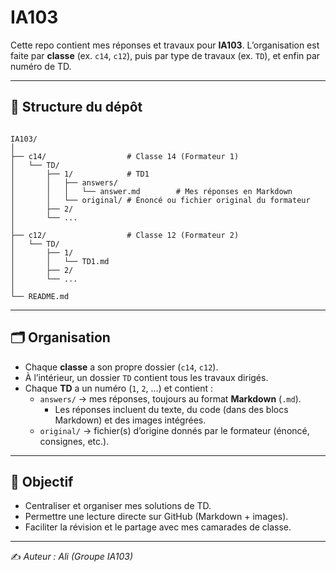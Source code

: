 # IA103  

Cette repo contient mes réponses et travaux pour **IA103**. 
L’organisation est faite par **classe** (ex. `c14`, `c12`), puis par type de travaux (ex. `TD`), et enfin par numéro de TD.  

---

## 📂 Structure du dépôt  

```

IA103/
│
├── c14/                  # Classe 14 (Formateur 1)
│   └── TD/
│       ├── 1/            # TD1
│       │   ├── answers/
│       │   │   └── answer.md        # Mes réponses en Markdown
│       │   └── original/ # Énoncé ou fichier original du formateur
│       ├── 2/
│       └── ...
│
├── c12/                  # Classe 12 (Formateur 2)
│   └── TD/
│       ├── 1/
│       │   └── TD1.md
│       ├── 2/
│       └── ...
│
└── README.md

```

---

## 🗂️ Organisation  

- Chaque **classe** a son propre dossier (`c14`, `c12`).  
- À l’intérieur, un dossier `TD` contient tous les travaux dirigés.  
- Chaque **TD** a un numéro (`1`, `2`, …) et contient :  
  - `answers/` → mes réponses, toujours au format **Markdown** (`.md`).  
    - Les réponses incluent du texte, du code (dans des blocs Markdown) et des images intégrées.  
  - `original/` → fichier(s) d’origine donnés par le formateur (énoncé, consignes, etc.).  

---

## 🎯 Objectif  

- Centraliser et organiser mes solutions de TD.  
- Permettre une lecture directe sur GitHub (Markdown + images).  
- Faciliter la révision et le partage avec mes camarades de classe.  

---

✍️ *Auteur : Ali (Groupe IA103)*
